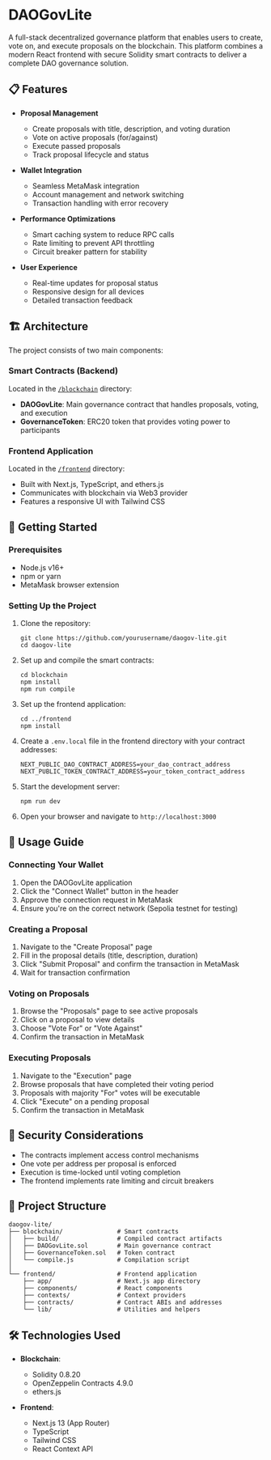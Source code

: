 # DAOGovLite

A full-stack decentralized governance platform that enables users to create, vote on, and execute proposals on the blockchain. This platform combines a modern React frontend with secure Solidity smart contracts to deliver a complete DAO governance solution.

## 📋 Features

- **Proposal Management**
  - Create proposals with title, description, and voting duration
  - Vote on active proposals (for/against)
  - Execute passed proposals
  - Track proposal lifecycle and status

- **Wallet Integration**
  - Seamless MetaMask integration 
  - Account management and network switching
  - Transaction handling with error recovery

- **Performance Optimizations**
  - Smart caching system to reduce RPC calls
  - Rate limiting to prevent API throttling
  - Circuit breaker pattern for stability

- **User Experience**
  - Real-time updates for proposal status
  - Responsive design for all devices
  - Detailed transaction feedback

## 🏗️ Architecture

The project consists of two main components:

### Smart Contracts (Backend)

Located in the [`/blockchain`](./blockchain) directory:
- **DAOGovLite**: Main governance contract that handles proposals, voting, and execution
- **GovernanceToken**: ERC20 token that provides voting power to participants

### Frontend Application

Located in the [`/frontend`](./frontend) directory:
- Built with Next.js, TypeScript, and ethers.js
- Communicates with blockchain via Web3 provider
- Features a responsive UI with Tailwind CSS

## 🚀 Getting Started

### Prerequisites

- Node.js v16+
- npm or yarn
- MetaMask browser extension

### Setting Up the Project

1. Clone the repository:
   ```
   git clone https://github.com/yourusername/daogov-lite.git
   cd daogov-lite
   ```

2. Set up and compile the smart contracts:
   ```
   cd blockchain
   npm install
   npm run compile
   ```

3. Set up the frontend application:
   ```
   cd ../frontend
   npm install
   ```

4. Create a `.env.local` file in the frontend directory with your contract addresses:
   ```
   NEXT_PUBLIC_DAO_CONTRACT_ADDRESS=your_dao_contract_address
   NEXT_PUBLIC_TOKEN_CONTRACT_ADDRESS=your_token_contract_address
   ```

5. Start the development server:
   ```
   npm run dev
   ```

6. Open your browser and navigate to `http://localhost:3000`

## 📖 Usage Guide

### Connecting Your Wallet

1. Open the DAOGovLite application
2. Click the "Connect Wallet" button in the header
3. Approve the connection request in MetaMask
4. Ensure you're on the correct network (Sepolia testnet for testing)

### Creating a Proposal

1. Navigate to the "Create Proposal" page
2. Fill in the proposal details (title, description, duration)
3. Click "Submit Proposal" and confirm the transaction in MetaMask
4. Wait for transaction confirmation

### Voting on Proposals

1. Browse the "Proposals" page to see active proposals
2. Click on a proposal to view details
3. Choose "Vote For" or "Vote Against"
4. Confirm the transaction in MetaMask

### Executing Proposals

1. Navigate to the "Execution" page
2. Browse proposals that have completed their voting period
3. Proposals with majority "For" votes will be executable
4. Click "Execute" on a pending proposal
5. Confirm the transaction in MetaMask

## 🔐 Security Considerations

- The contracts implement access control mechanisms
- One vote per address per proposal is enforced
- Execution is time-locked until voting completion
- The frontend implements rate limiting and circuit breakers

## 📁 Project Structure

```
daogov-lite/
├── blockchain/               # Smart contracts
│   ├── build/                # Compiled contract artifacts
│   ├── DAOGovLite.sol        # Main governance contract
│   ├── GovernanceToken.sol   # Token contract
│   └── compile.js            # Compilation script
│
└── frontend/                 # Frontend application
    ├── app/                  # Next.js app directory
    ├── components/           # React components
    ├── contexts/             # Context providers
    ├── contracts/            # Contract ABIs and addresses
    └── lib/                  # Utilities and helpers
```

## 🛠️ Technologies Used

- **Blockchain**:
  - Solidity 0.8.20
  - OpenZeppelin Contracts 4.9.0
  - ethers.js

- **Frontend**:
  - Next.js 13 (App Router)
  - TypeScript
  - Tailwind CSS
  - React Context API
